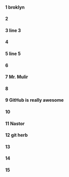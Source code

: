 #### 1 broklyn 
#### 2
#### 3 line 3
#### 4
#### 5 line 5
#### 6
#### 7 Mr. Mulir
#### 8
#### 9 GitHub is really awesome
#### 10

#### 11 Nastor


#### 12 git herb

#### 13
#### 14
#### 15